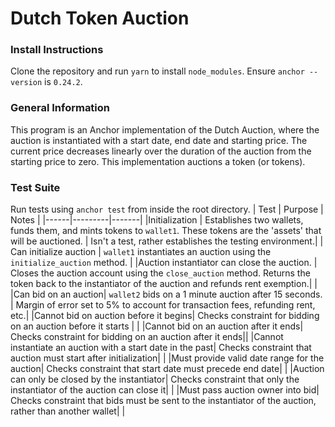 # Dutch Token Auction
### Install Instructions
Clone the repository and run `yarn` to install `node_modules`. Ensure `anchor --version` is `0.24.2`.

### General Information
This program is an Anchor implementation of the Dutch Auction, where the auction is instantiated with a start date, end date and starting price. The current price decreases linearly over the duration of the auction from the starting price to zero. This implementation auctions a token (or tokens). 

### Test Suite
Run tests using `anchor test` from inside the root directory.
| Test | Purpose | Notes |
|------|---------|-------|
|Initialization | Establishes two wallets, funds them, and mints tokens to `wallet1`. These tokens are the 'assets' that will be auctioned. | Isn't a test, rather establishes the testing environment.|
| Can initialize auction | `wallet1` instantiates an auction using the `initialize_auction` method. | 
|Auction instantiator can close the auction. | Closes the auction account using the `close_auction` method. Returns the token back to the instantiator of the auction and refunds rent exemption.| |
|Can bid on an auction| `wallet2` bids on a 1 minute auction after 15 seconds. | Margin of error set to 5% to account for transaction fees, refunding rent, etc.|
|Cannot bid on auction before it begins| Checks constraint for bidding on an auction before it starts | |
|Cannot bid on an auction after it ends| Checks constraint for bidding on an auction after it ends||
|Cannot instantiate an auction with a start date in the past| Checks constraint that auction must start after initialization| |
|Must provide valid date range for the auction| Checks constraint that start date must precede end date| |
|Auction can only be closed by the instantiator| Checks constraint that only the instantiator of the auction can close it| |
|Must pass auction owner into bid| Checks constraint that bids must be sent to the instantiator of the auction, rather than another wallet| |